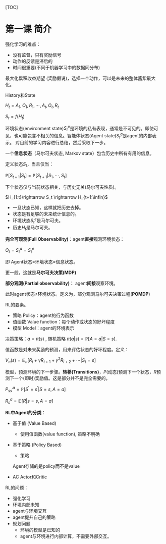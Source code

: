[TOC]

# 第一课 简介

 强化学习的难点：

- 没有监督，只有奖励信号
- 动作的反馈是滞后的
- 时间很重要(不同于机器学习中的数据同分布)



最大化累积收益期望 (奖励假说)，选择一个动作，可以是未来的整体酱紫最大化。

History和State

$H_t = A_1, O_1, R_1, \cdots , A_t, O_t, R_t$

$S_t=f(H_t)$

环境状态(environment state)$S_t^e$是环境的私有表现，通常是不可见的。即使可见，也可能包含不相关的信息。智能体状态(Agent state)$S_t^a$是agent的内部表示。  对目前的学习内容进行总结，然后采取下一步。



一个**信息状态**（马尔可夫状态, Markov state）包含历史中所有有用的信息。

定义状态$S_t$，当且仅当：

$\mathbb{P} [S_{t+1} | S_t] = \mathbb{P}[S_{t+1} | S_1,\cdots,S_t]$

下个状态仅与当前状态相关，与历史无关(马尔可夫性质)。

$H_{1:t}\rightarrow S_t \rightarrow H_{t+1:\infin}$

- 一旦状态已知，这样就把历史去掉。
- 状态是有足够的未来统计信息的。
- 环境状态$S_t^e$是马尔可夫。
- 历史$H_t$是马尔可夫。



**完全可观测(Full Observability)**：agent**直接**观测环境状态：

$O_t = S_t^a = S_t^e$

即 Agent状态=环境状态=信息状态。

更一般，这就是**马尔可夫决策(MDP)**



**部分观测(Partial observability)：** agent**间接**观察环境。

此时agent状态$\neq$环境状态。定义为，部分观测马尔可夫决策过程(**POMDP**)



RL的要素。

- 策略 Policy：agent的行为函数
- 值函数 Value function：每个动作或状态的好坏程度
- 模型 Model：agent的环境表示

决策策略：$a=\pi(s)$  , 随机策略 $\pi(a|s) = \mathbb{P}[A=a|S=s]$.

值函数是对未来奖励的预测，用来评估状态的好坏程度。定义：

$V_\pi (s)=\mathbb{E}_\pi [R_t+\gamma R_{t+1}+\gamma^2 R_{t+2}+\cdots | S_t = s]$

模型，预测环境的下一步骤。**转移(Transitions)**，$P$(动态)预测下一个状态，$R$预测下一个(即时)奖励值。这是部分并不是完全需要的。

$P_{ss^\prime}^a = \mathbb{P}[S^\prime=s^\prime | S = s, A = a]$

$R_s^a = \mathbb{E}[R|s=s,A=a]$



**RL中Agent的分类**：

- 基于值 (Value Based)

  - 使用值函数(value function), 策略不明确

- 基于策略 (Policy Based)

  - 策略 

  Agent存储的是policy而不是value

- AC Actor和Critic



RL的问题：

-  强化学习
  - 环境内部未知
  - agent与环境交互
  - agent提升自己的策略
- 规划问题
  - 环境的模型是已知的 
  -  agent与环境进行内部计算，不需要外部交互。



